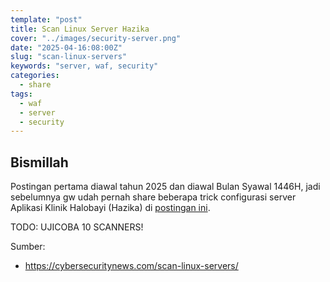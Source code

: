 ```yaml
---
template: "post"
title: Scan Linux Server Hazika
cover: "../images/security-server.png"
date: "2025-04-16:08:00Z"
slug: "scan-linux-servers"
keywords: "server, waf, security"
categories:
  - share
tags:
  - waf
  - server
  - security
---
```


## Bismillah

Postingan pertama diawal tahun 2025 dan diawal Bulan Syawal 1446H, jadi sebelumnya gw udah pernah share beberapa trick configurasi server Aplikasi Klinik Halobayi (Hazika) di [postingan ini](waf-diaplikasi-klinik-hazika).

TODO: UJICOBA 10 SCANNERS!

Sumber:
- https://cybersecuritynews.com/scan-linux-servers/